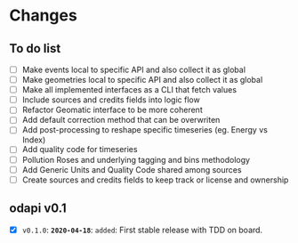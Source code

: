 # Changes

## To do list

 - [ ] Make events local to specific API and also collect it as global
 - [ ] Make geometries local to specific API and also collect it as global
 - [ ] Make all implemented interfaces as a CLI that fetch values
 - [ ] Include sources and credits fields into logic flow
 - [ ] Refactor Geomatic interface to be more coherent
 - [ ] Add default correction method that can be overwriten
 - [ ] Add post-processing to reshape specific timeseries (eg. Energy vs Index)
 - [ ] Add quality code for timeseries
 - [ ] Pollution Roses and underlying tagging and bins methodology
 - [ ] Add Generic Units and Quality Code shared among sources
 - [ ] Create sources and credits fields to keep track or license and ownership

## odapi v0.1

- [x] `v0.1.0`: **`2020-04-18`**: `added`: First stable release with TDD on board.
